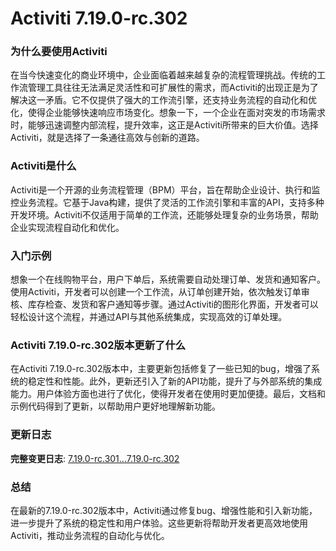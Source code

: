 # Activiti 7.19.0-rc.302
### 为什么要使用Activiti

在当今快速变化的商业环境中，企业面临着越来越复杂的流程管理挑战。传统的工作流管理工具往往无法满足灵活性和可扩展性的需求，而Activiti的出现正是为了解决这一矛盾。它不仅提供了强大的工作流引擎，还支持业务流程的自动化和优化，使得企业能够快速响应市场变化。想象一下，一个企业在面对突发的市场需求时，能够迅速调整内部流程，提升效率，这正是Activiti所带来的巨大价值。选择Activiti，就是选择了一条通往高效与创新的道路。

### Activiti是什么

Activiti是一个开源的业务流程管理（BPM）平台，旨在帮助企业设计、执行和监控业务流程。它基于Java构建，提供了灵活的工作流引擎和丰富的API，支持多种开发环境。Activiti不仅适用于简单的工作流，还能够处理复杂的业务场景，帮助企业实现流程自动化和优化。

### 入门示例

想象一个在线购物平台，用户下单后，系统需要自动处理订单、发货和通知客户。使用Activiti，开发者可以创建一个工作流，从订单创建开始，依次触发订单审核、库存检查、发货和客户通知等步骤。通过Activiti的图形化界面，开发者可以轻松设计这个流程，并通过API与其他系统集成，实现高效的订单处理。

### Activiti 7.19.0-rc.302版本更新了什么

在Activiti 7.19.0-rc.302版本中，主要更新包括修复了一些已知的bug，增强了系统的稳定性和性能。此外，更新还引入了新的API功能，提升了与外部系统的集成能力。用户体验方面也进行了优化，使得开发者在使用时更加便捷。最后，文档和示例代码得到了更新，以帮助用户更好地理解新功能。

### 更新日志

**完整变更日志**: [7.19.0-rc.301...7.19.0-rc.302](https://github.com/Activiti/Activiti/compare/7.19.0-rc.301...7.19.0-rc.302)

### 总结

在最新的7.19.0-rc.302版本中，Activiti通过修复bug、增强性能和引入新功能，进一步提升了系统的稳定性和用户体验。这些更新将帮助开发者更高效地使用Activiti，推动业务流程的自动化与优化。